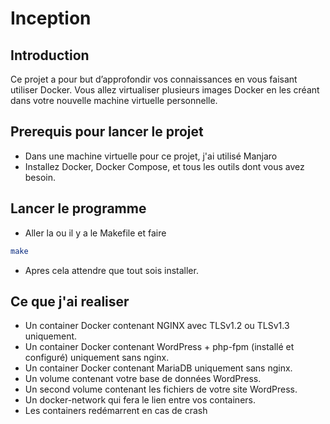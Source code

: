 # Inception

## Introduction

Ce projet a pour but d’approfondir vos connaissances en vous faisant utiliser Docker.
Vous allez virtualiser plusieurs images Docker en les créant dans votre nouvelle machine
virtuelle personnelle.

## Prerequis pour lancer le projet

- Dans une machine virtuelle pour ce projet, j'ai utilisé Manjaro
- Installez Docker, Docker Compose, et tous les outils dont vous avez besoin.

## Lancer le programme

- Aller la ou il y a le Makefile et faire

```bash
make
```

- Apres cela attendre que tout sois installer.

## Ce que j'ai realiser

- Un container Docker contenant NGINX avec TLSv1.2 ou TLSv1.3 uniquement.
- Un container Docker contenant WordPress + php-fpm (installé et configuré) uniquement sans nginx.
- Un container Docker contenant MariaDB uniquement sans nginx.
- Un volume contenant votre base de données WordPress.
- Un second volume contenant les fichiers de votre site WordPress.
- Un docker-network qui fera le lien entre vos containers.
- Les containers redémarrent en cas de crash
